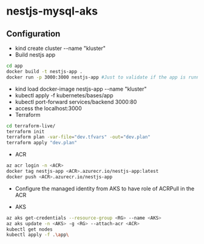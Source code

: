 # nestjs-mysql-aks

## Configuration

- kind create cluster --name "kluster"
- Build nestjs app

```bash
cd app
docker build -t nestjs-app .
docker run -p 3000:3000 nestjs-app #Just to validate if the app is running
```

- kind load docker-image nestjs-app --name "kluster"
- kubectl apply -f kubernetes/bases/app
- kubectl port-forward services/backend 3000:80
- access the localhost:3000
- Terraform

```bash
cd terraform-live/
terraform init
terraform plan -var-file="dev.tfvars" -out="dev.plan"
terraform apply "dev.plan"
```

- ACR

```bash
az acr login -n <ACR>
docker tag nestjs-app <ACR>.azurecr.io/nestjs-app:latest
docker push <ACR>.azurecr.io/nestjs-app
```

- Configure the managed identity from AKS to have role of ACRPull in the ACR

- AKS

```bash
az aks get-credentials --resource-group <RG> --name <AKS>
az aks update -n <AKS> -g <RG> --attach-acr <ACR>
kubectl get nodes
kubectl apply -f .\app\

```
